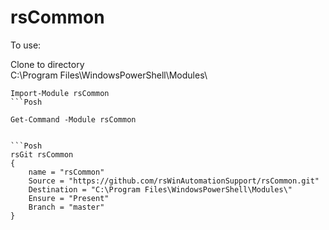 rsCommon
========


To use:

Clone to directory<br>
C:\Program Files\WindowsPowerShell\Modules\

```Posh
Import-Module rsCommon
```Posh

Get-Command -Module rsCommon


```Posh
rsGit rsCommon
{
    name = "rsCommon"
    Source = "https://github.com/rsWinAutomationSupport/rsCommon.git"
    Destination = "C:\Program Files\WindowsPowerShell\Modules\"
    Ensure = "Present"
    Branch = "master"
}
```